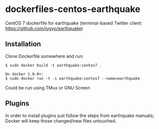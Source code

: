 dockerfiles-centos-earthquake
========================

CentOS 7 dockerfile for earthquake (terminal-based Twitter client:
https://github.com/jugyo/earthquake)

Installation
-----

Clone Dockerfile somewhere and run:

    $ sudo docker build -t earthquake:centos7 .

    On docker 1.0.0+:
    $ sudo docker run -t -i earthquake:centos7 --name=earthquake

Could be run using TMux or GNU Screen

Plugins
-----

In order to install plugins just follow the steps from earthquake manuals;
Docker will keep those changed/new files untouched.
